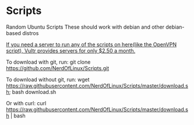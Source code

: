 # Scripts
Random Ubuntu Scripts
These should work with debian and other debian-based distros

<a href="http://www.vultr.com/?ref=7127461" target="_blank">If you need a server to run any of the scripts on here(like the OpenVPN script), Vultr provides servers for only $2.50 a month. </a>

To download with git, run: git clone https://github.com/NerdOfLinux/Scripts.git

To download without git, run: wget https://raw.githubusercontent.com/NerdOfLinux/Scripts/master/download.sh; bash download.sh

Or with curl: curl https://raw.githubusercontent.com/NerdOfLinux/Scripts/master/download.sh | bash

